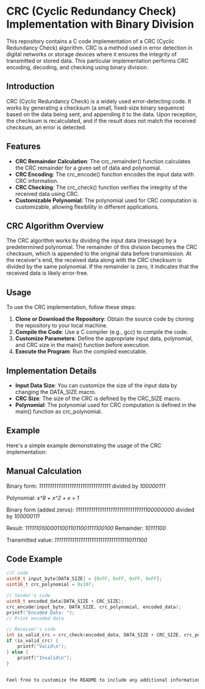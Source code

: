 
# CRC (Cyclic Redundancy Check) Implementation with Binary Division

This repository contains a C code implementation of a CRC (Cyclic Redundancy Check) algorithm. CRC is a method used in error detection in digital networks or storage devices where it ensures the integrity of transmitted or stored data. This particular implementation performs CRC encoding, decoding, and checking using binary division.

## Introduction
CRC (Cyclic Redundancy Check) is a widely used error-detecting code. It works by generating a checksum (a small, fixed-size binary sequence) based on the data being sent, and appending it to the data. Upon reception, the checksum is recalculated, and if the result does not match the received checksum, an error is detected.

## Features
* __CRC Remainder Calculation__: The crc_remainder() function calculates the CRC remainder for a given set of data and polynomial.
* __CRC Encoding__: The crc_encode() function encodes the input data with CRC information.
* __CRC Checking__: The crc_check() function verifies the integrity of the received data using CRC.
* __Customizable Polynomial__: The polynomial used for CRC computation is customizable, allowing flexibility in different applications.

## CRC Algorithm Overview
The CRC algorithm works by dividing the input data (message) by a predetermined polynomial. The remainder of this division becomes the CRC checksum, which is appended to the original data before transmission. At the receiver's end, the received data along with the CRC checksum is divided by the same polynomial. If the remainder is zero, it indicates that the received data is likely error-free.

## Usage
To use the CRC implementation, follow these steps:
1. __Clone or Download the Repository__: Obtain the source code by cloning the repository to your local machine.
2. __Compile the Code__: Use a C compiler (e.g., gcc) to compile the code.
3. __Customize Parameters__: Define the appropriate input data, polynomial, and CRC size in the main() function before execution.
4. __Execute the Program__: Run the compiled executable.

## Implementation Details
* __Input Data Size__: You can customize the size of the input data by changing the DATA_SIZE macro.
* __CRC Size__: The size of the CRC is defined by the CRC_SIZE macro.
* __Polynomial__: The polynomial used for CRC computation is defined in the main() function as crc_polynomial.

## Example
 Here's a simple example demonstrating the usage of the CRC implementation:

## Manual Calculation
Binary form: *111111111111111111111111111111111* divided by *100000111*

Polynomial: *x^8 + x^2 + x + 1*

Binary form (added zeros): *11111111111111111111111111111111100000000* divided by *100000111*

Result: *111111010000110011011001111100100*
Remainder: *10111100*

Transmitted value: *11111111111111111111111111111111110111100*


## Code Example

```c
//C code
uint8_t input_byte[DATA_SIZE] = {0xFF, 0xFF, 0xFF, 0xFF};
uint16_t crc_polynomial = 0x107;

// Sender's side
uint8_t encoded_data[DATA_SIZE + CRC_SIZE];
crc_encode(input_byte, DATA_SIZE, crc_polynomial, encoded_data);
printf("Encoded Data: ");
// Print encoded data

// Receiver's side
int is_valid_crc = crc_check(encoded_data, DATA_SIZE + CRC_SIZE, crc_polynomial);
if (is_valid_crc) {
    printf("Valid\n");
} else {
    printf("Invalid\n");
}


Feel free to customize the README to include any additional information or instructions you think would be helpful for users of your CRC implementatio
